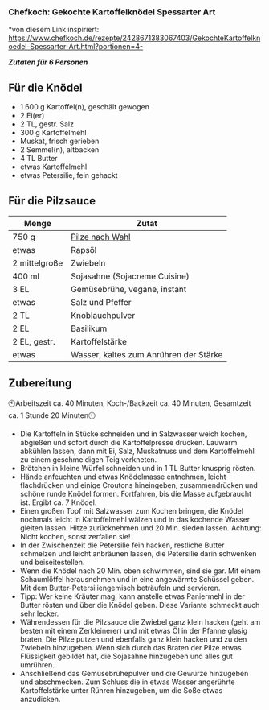 ### Chefkoch: Gekochte Kartoffelknödel Spessarter Art
*von diesem Link inspiriert: https://www.chefkoch.de/rezepte/2428671383067403/GekochteKartoffelknoedel-Spessarter-Art.html?portionen=4-

**_Zutaten für 6 Personen_**
## Für die Knödel
- 1.600 g Kartoffel(n), geschält gewogen
- 2 Ei(er)
- 2 TL, gestr. Salz
- 300 g Kartoffelmehl
- Muskat, frisch gerieben
- 2 Semmel(n), altbacken
- 4 TL Butter
- etwas Kartoffelmehl
- etwas Petersilie, fein gehackt

## Für die Pilzsauce

| Menge         | Zutat                                                                                                                   |
| ------------- | ----------------------------------------------------------------------------------------------------------------------- |
| 750 g         | [Pilze nach Wahl](https://www.chefkoch.de/magazin/artikel/1323,0/Chefkoch/Pilze-sammeln-Maronen-Steinpilze-und-Co.html) |
| etwas         | Rapsöl                                                                                                                  |
| 2 mittelgroße | Zwiebeln                                                                                                                |
| 400 ml        | Sojasahne (Sojacreme Cuisine)                                                                                           |
| 3 EL          | Gemüsebrühe, vegane, instant                                                                                            |
| etwas         | Salz und Pfeffer                                                                                                        |
| 2 TL          | Knoblauchpulver                                                                                                         |
| 2 EL          | Basilikum                                                                                                               |
| 2 EL, gestr.  | Kartoffelstärke                                                                                                         |
| etwas         | Wasser, kaltes zum Anrühren der Stärke                                                                                  |

## Zubereitung
🕙Arbeitszeit ca. 40 Minuten, Koch-/Backzeit ca. 40 Minuten, Gesamtzeit ca. 1 Stunde
20 Minuten🕙

- Die Kartoffeln in Stücke schneiden und in Salzwasser weich kochen, abgießen und sofort durch die Kartoffelpresse drücken. Lauwarm abkühlen lassen, dann mit Ei, Salz, Muskatnuss und dem Kartoffelmehl zu einem geschmeidigen Teig verkneten.  
- Brötchen in kleine Würfel schneiden und in 1 TL Butter knusprig rösten.  
- Hände anfeuchten und etwas Knödelmasse entnehmen, leicht flachdrücken und einige Croutons hineingeben, zusammendrücken und schöne runde Knödel formen. Fortfahren, bis die Masse aufgebraucht ist. Ergibt ca. 7 Knödel.  
- Einen großen Topf mit Salzwasser zum Kochen bringen, die Knödel nochmals leicht in Kartoffelmehl wälzen und in das kochende Wasser gleiten lassen. Hitze zurücknehmen und 20 Min. sieden lassen. Achtung: Nicht kochen, sonst zerfallen sie!  
- In der Zwischenzeit die Petersilie fein hacken, restliche Butter schmelzen und leicht anbräunen lassen, die Petersilie darin schwenken und beiseitestellen.  
- Wenn die Knödel nach 20 Min. oben schwimmen, sind sie gar. Mit einem Schaumlöffel herausnehmen und in eine angewärmte Schüssel geben. Mit dem Butter-Petersiliengemisch beträufeln und servieren.  
- Tipp: Wer keine Kräuter mag, kann anstelle etwas Paniermehl in der Butter rösten und über die Knödel geben. Diese Variante schmeckt auch sehr lecker.
- Währendessen für die Pilzsauce die Zwiebel ganz klein hacken (geht am besten mit einem Zerkleinerer) und mit etwas Öl in der Pfanne glasig braten. Die Pilze putzen und ebenfalls ganz klein hacken und zu den Zwiebeln hinzugeben. Wenn sich durch das Braten der Pilze etwas Flüssigkeit gebildet hat, die Sojasahne hinzugeben und alles gut umrühren.  
- Anschließend das Gemüsebrühepulver und die Gewürze hinzugeben und abschmecken. Zum Schluss die in etwas Wasser angerührte Kartoffelstärke unter Rühren hinzugeben, um die Soße etwas anzudicken.
